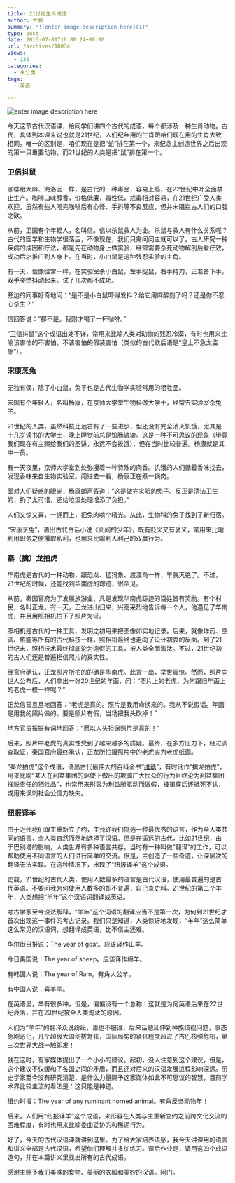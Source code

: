 ```yaml
---
title: 21世纪生肖成语
author: 大鹏
summary: "![enter image description here][1]"
type: post
date: 2015-07-01T16:00:24+00:00
url: /archives/18034
views:
  - 135
categories:
  - 未分类
tags:
  - 英语

---
```

![enter image description here][1]

今天这节古代汉语课，给同学们讲四个古代的成语，每个都涉及一种生肖动物。古代，具体到本课来说也就是21世纪，人们纪年用的生肖跟咱们现在用的生肖大致相同。唯一的区别是，咱们现在是把“蛇”排在第一个，来纪念主创造世界之后出现的第一只重要动物，而21世纪的人类是把“鼠”排在第一个。

### 卫信抖鼠

咖啡跟大麻、海洛因一样，是古代的一种毒品，容易上瘾，在22世纪中叶全面禁止生产。咖啡口味醇香，价格低廉，毒性低，戒毒相对容易，在21世纪广受人类欢迎，虽然有些人喝完咖啡后有心悸、手抖等不良反应，但并未阻拦古人们的口腹之欲。

从前，卫国有个年轻人，名叫信。信以杀鼠救人为业。杀鼠与救人有什么关系呢？古代的医学和生物学很落后，不像现在，我们只需问问主就可以了。古人研究一种疾病的成因和疗法，都是先在动物身上做实验，经常需要杀死动物解剖后看疗效，成功后才推广到人身上。在当时，小白鼠是这种残忍实验的主角。

有一天，信像往常一样，在实验室杀小白鼠。左手捉鼠，右手持刀，正准备下手，双手突然抖动起来。试了几次都不成功。

旁边的同事好奇地问：“是不是小白鼠吓得发抖？给它用麻醉剂了吗？还是你不忍心杀生？”

信回答说：“都不是。我刚才喝了一杯咖啡。”

“卫信抖鼠”这个成语出处不详，常用来比喻人类对动物的残忍冷漠，有时也用来比喻该害怕的不害怕，不该害怕的假装害怕（类似的古代歇后语是“皇上不急太监急”）。

### 宋康烹兔

无独有偶，除了小白鼠，兔子也是古代生物学实验常用的牺牲品。

宋国有个年轻人，名叫杨康，在京师大学堂生物科做大学士，经常去实验室杀兔子。

21世纪的人类，虽然科技比远古有了一些进步，但还没有完全消灭饥饿，尤其是十几岁读书的大学士，晚上睡觉前总是饥肠辘辘。这是一种不可思议的现象（毕竟我们现在有主赐给我们的圣饼，永远不会挨饿），但在当时比较普遍。杨康就是其中一员。

有一天夜里，京师大学堂到处弥漫着一种特殊的肉香。饥饿的人们循着香味找去，发现香味来自生物实验室。闯进去一看，杨康正在煮一锅肉。

面对人们疑惑的眼光，杨康朗声答道：“这是做完实验的兔子。反正是清洁卫生的，扔了太可惜，还给垃圾处理增添了负担。”

人们又惊又喜，一拥而上，把兔肉啃个精光。从此，生物科的兔子找到了新归宿。

“宋康烹兔”，语出古代白话小说《此间的少年》，既有贬义又有褒义，常用来比喻利用职务之便攫取私利，也用来比喻利人利己的双赢行为。

### 秦（擒）龙拍虎

华南虎是古代的一种动物，跟恐龙、猛犸象、渡渡鸟一样，早就灭绝了。不过，21世纪的时候，还能找到华南虎的踪迹，很罕见。

从前，秦国官府为了发展旅游业，凡是发现华南虎踪迹的百姓皆有奖励。有个村民，名叫正龙。有一天，正龙进山归来，兴高采烈地告诉每一个人，他遇见了华南虎，并且用照相机拍下了照片为证。

照相机是古代的一种工具，发明之初用来把图像如实地记录。后来，就像炸药、空调、核能等所有的古代科技一样，照相机最终也走向了设计初衷的反面。到了21世纪末，照相技术最终彻底沦为造假的工具，被人类全面淘汰。不过，21世纪初的古人们还是普遍相信照片的真实性。

经官府确认，正龙照片所拍的的确是华南虎。此言一出，举世震惊。然而，照片向世人公布后，人们拿出一张20世纪的年画，问：“照片上的老虎，为何跟旧年画上的老虎一模一样呢？”

正龙信誓旦旦地回答：“老虎是真的。照片是我用命换来的。我从不说假话。年画是用我的照片做的。要是照片有假，当场把我头砍掉！”

地方官员振振有词地回答：“愿以人头担保照片是真的！”

后来，照片中老虎的真实性受到了越来越多的质疑。最终，在多方压力下，经过调查取证，秦国官府最终承认，正龙所拍摄照片中的老虎实为老虎纸画。

“秦龙拍虎”这个成语，语出古代最伟大的百科全书“[维基][2]”，有时讹作“擒龙拍虎”，用来比喻“某人在利益集团的驱使下做出的欺骗广大民众的行为且终沦为利益集团推脱责任的牺牲品”，也常用来形容为利益所驱动而做假，被揭穿后还抵死不认，或用来讽刺社会公信力缺失。

### 纽报译羊

由于近代我们跟主重新立了约，主允许我们挑选一种最优秀的语言，作为全人类共同的语言，全人类自然而然地选择了汉语。但是在遥远的古代，比如21世纪，由于巴别塔的影响，人类世界有多种语言共存。当时有一种叫做“翻译”的工作，可以帮助使用不同语言的人们进行简单的交流。但是，主创造了一些奇迹，让深层次的翻译无法实现。在这种情况下，出现了“纽报译羊”这个成语。

史载，21世纪的古代人类，使用人数最多的语言是古代汉语，使用最普遍的是古代英语。不要问我为何使用人数多的却不普遍，自己查史料。21世纪的第二个羊年，人类想把“羊年”这个汉语词翻译成英语。

考古学家至今没法解释，“羊年”这个词语的翻译应当不是第一次，为何到21世纪才首次出现这一事件的考古记录。我们只是知道，人类惊讶地发现，“羊年”这么简单这么常见的汉语词，想翻译成英语，比不信主还难。

华尔街日报说：The year of goat。应该译作山羊。
  
今日美国说：The year of sheep。应该译作绵羊。
  
有韩国人说：The year of Ram。有角大公羊。
  
有中国人说：喜羊羊。

在英语里，羊有很多种，但是，偏偏没有一个总称！这就是为何英语后来在22世纪衰落，并在23世纪被全人类淘汰的原因。

人们为“羊年”的翻译众说纷纭，谁也不服谁，后来话题延伸到种族歧视问题，事态急剧恶化，几个超级大国剑拔弩张，国际局势的紧张程度超过了古巴核弹危机，第三次世界大战一触即发！

就在这时，有家媒体提出了一个小小的建议。起初，没人注意到这个建议，但是，这个建议不仅缓和了各国之间的矛盾，而且还对后来的汉语发展进程影响深远。历史学家至今没有研究清楚，是什么力量赐予这家媒体如此不可思议的智慧，目前学术界比较主流的看法是：这只能是神迹。

纽约时报：The year of any ruminant horned animal。有角反刍动物年！

后来，人们用“纽报译羊”这个成语，来形容在人类与主重新立约之前跨文化交流的困难程度，有时也用来比喻委曲妥协的和稀泥行为。

好了，今天的古代汉语课就讲到这里。为了给大家培养语感，我今天讲课用的语言和讲义全部是古代汉语，希望你们理解并多加练习。课后作业是，请用这四个成语造句，并在本篇讲义里找出所有的古代成语。

感谢主赐予我们美味的食物、美丽的衣服和美妙的汉语。阿门。

 [1]: http://i0.sinaimg.cn/dy/s/2015-02-16/U2004P1T1D31526181F23DT20150216100339.jpg
 [2]: https://zh.wikipedia.org/zh-cn/%E5%8D%8E%E5%8D%97%E8%99%8E%E7%85%A7%E7%89%87%E4%BA%8B%E4%BB%B6
